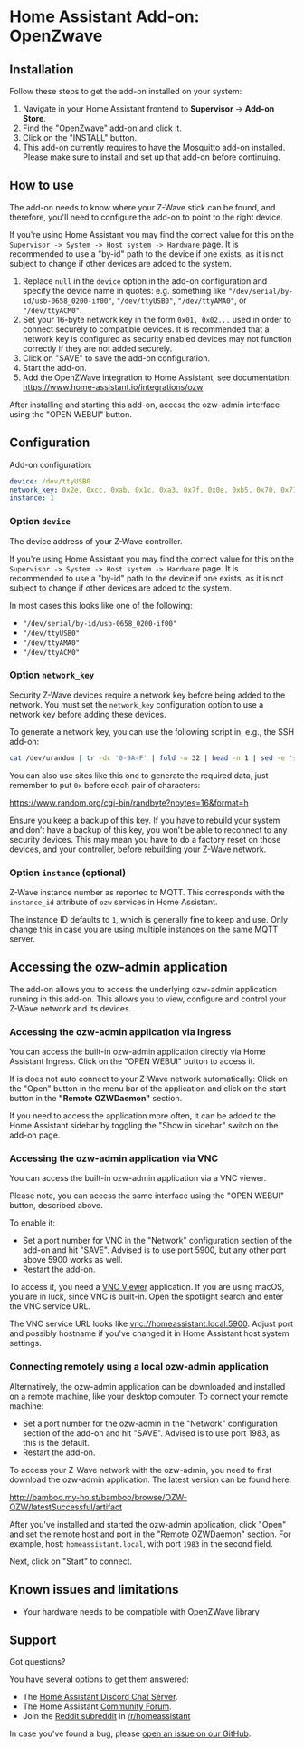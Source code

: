 # Home Assistant Add-on: OpenZwave

## Installation

Follow these steps to get the add-on installed on your system:

1. Navigate in your Home Assistant frontend to **Supervisor** -> **Add-on Store**.
2. Find the "OpenZwave" add-on and click it.
3. Click on the "INSTALL" button.
4. This add-on currently requires to have the Mosquitto add-on installed.
   Please make sure to install and set up that add-on before continuing.

## How to use

The add-on needs to know where your Z-Wave stick can be found, and therefore,
you'll need to configure the add-on to point to the right device.

If you're using Home Assistant you may find the correct value for this on the
`Supervisor -> System -> Host system -> Hardware` page. It is recommended
to use a "by-id" path to the device if one exists, as it is not subject to
change if other devices are added to the system.

1. Replace `null` in the `device` option in the add-on configuration and specify
   the device name in quotes: e.g. something like
   `"/dev/serial/by-id/usb-0658_0200-if00"`,
   `"/dev/ttyUSB0"`, `"/dev/ttyAMA0"`, or `"/dev/ttyACM0"`.
2. Set your 16-byte network key in the form `0x01, 0x02...` used in order to
   connect securely to compatible devices. It is recommended that a network key
   is configured as security enabled devices may not function correctly if they
   are not added securely.
3. Click on "SAVE" to save the add-on configuration.
4. Start the add-on.
5. Add the OpenZWave integration to Home Assistant, see documentation:
   <https://www.home-assistant.io/integrations/ozw>

After installing and starting this add-on, access the ozw-admin interface using
the "OPEN WEBUI" button.

## Configuration

Add-on configuration:

```yaml
device: /dev/ttyUSB0
network_key: 0x2e, 0xcc, 0xab, 0x1c, 0xa3, 0x7f, 0x0e, 0xb5, 0x70, 0x71, 0x2d, 0x98, 0x25, 0x43, 0xee, 0x0c
instance: 1
```

### Option `device`

The device address of your Z-Wave controller.

If you're using Home Assistant you may find the correct value for this on the
`Supervisor -> System -> Host system -> Hardware` page. It is recommended
to use a "by-id" path to the device if one exists, as it is not subject to
change if other devices are added to the system.

In most cases this looks like one of the following:

- `"/dev/serial/by-id/usb-0658_0200-if00"`
- `"/dev/ttyUSB0"`
- `"/dev/ttyAMA0"`
- `"/dev/ttyACM0"`

### Option `network_key`

Security Z-Wave devices require a network key before being added to the network.
You must set the `network_key` configuration option to use a network key before
adding these devices.

To generate a network key, you can use the following script in, e.g., the SSH
add-on:

```bash
cat /dev/urandom | tr -dc '0-9A-F' | fold -w 32 | head -n 1 | sed -e 's/\(..\)/0x\1, /g' -e 's/, $//'
```

You can also use sites like this one to generate the required data,
just remember to put `0x` before each pair of characters:

<https://www.random.org/cgi-bin/randbyte?nbytes=16&format=h>

Ensure you keep a backup of this key. If you have to rebuild your system and
don’t have a backup of this key, you won’t be able to reconnect to any security
devices. This may mean you have to do a factory reset on those devices, and your
controller, before rebuilding your Z-Wave network.

### Option `instance` (optional)

Z-Wave instance number as reported to MQTT. This corresponds with the
`instance_id` attribute of `ozw` services in Home Assistant.

The instance ID defaults to `1`, which is generally fine to keep and use.
Only change this in case you are using multiple instances on the same MQTT
server.

## Accessing the ozw-admin application

The add-on allows you to access the underlying ozw-admin application running
in this add-on. This allows you to view, configure and control your Z-Wave
network and its devices.

### Accessing the ozw-admin application via Ingress

You can access the built-in ozw-admin application directly via Home Assistant
Ingress. Click on the "OPEN WEBUI" button to access it.

If is does not auto connect to your Z-Wave network automatically:
Click on the "Open" button in the menu bar of the application and click on
the start button in the **"Remote OZWDaemon"** section.

If you need to access the application more often, it can be added to the
Home Assistant sidebar by toggling the "Show in sidebar" switch on the
add-on page.

### Accessing the ozw-admin application via VNC

You can access the built-in ozw-admin application via a VNC viewer.

Please note, you can access the same interface using the "OPEN WEBUI" button,
described above.

To enable it:

- Set a port number for VNC in the "Network" configuration section of the
  add-on and hit "SAVE". Advised is to use port 5900, but any other port above
  5900 works as well.
- Restart the add-on.

To access it, you need a [VNC Viewer][vnc-viewer] application. If you are using
macOS, you are in luck, since VNC is built-in. Open the spotlight search and
enter the VNC service URL.

The VNC service URL looks like [vnc://homeassistant.local:5900](vnc-service-url).
Adjust port and possibly hostname if you've changed it in Home Assistant host system
settings.

### Connecting remotely using a local ozw-admin application

Alternatively, the ozw-admin application can be downloaded and installed on a
remote machine, like your desktop computer. To connect your remote machine:

- Set a port number for the ozw-admin in the "Network" configuration section of
  the add-on and hit "SAVE". Advised is to use port 1983, as this is the default.
- Restart the add-on.

To access your Z-Wave network with the ozw-admin, you need to first download the ozw-admin application. The latest
version can be found here:

<http://bamboo.my-ho.st/bamboo/browse/OZW-OZW/latestSuccessful/artifact>

After you've installed and started the ozw-admin application, click "Open"
and set the remote host and port in the "Remote OZWDaemon" section.
For example, host: `homeassistant.local`, with port `1983` in the second field.

Next, click on "Start" to connect.

## Known issues and limitations

- Your hardware needs to be compatible with OpenZWave library

## Support

Got questions?

You have several options to get them answered:

- The [Home Assistant Discord Chat Server][discord].
- The Home Assistant [Community Forum][forum].
- Join the [Reddit subreddit][reddit] in [/r/homeassistant][reddit]

In case you've found a bug, please [open an issue on our GitHub][issue].

[discord]: https://discord.gg/c5DvZ4e
[forum]: https://community.home-assistant.io
[issue]: https://github.com/home-assistant/hassio-addons/issues
[reddit]: https://reddit.com/r/homeassistant
[vnc-service-url]: vnc://homeassistant.local:5900
[vnc-viewer]: https://bintray.com/tigervnc/stable/tigervnc/
